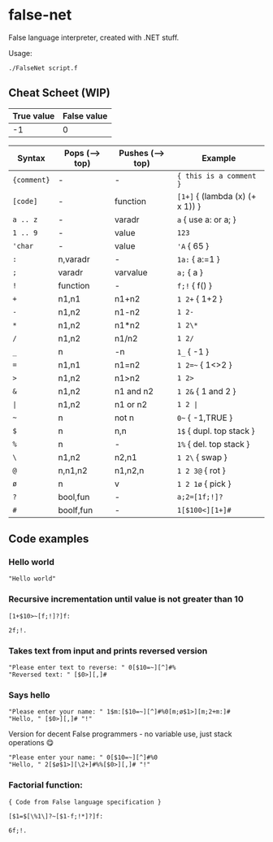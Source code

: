 # false-net

False language interpreter, created with .NET stuff.

Usage:

```./FalseNet script.f```

## Cheat Scheet (WIP)

| True value | False value |
| - | - |
| -1 | 0 |

| Syntax | Pops (--> top) | Pushes (--> top) | Example                        |
| ----- | -------------- | ---------------- |--------------------------------|
| `{comment}` | -              | -                | `{ this is a comment }`        |
| `[code]` | -              | function         | `[1+]` { (lambda (x) (+ x 1)) } |
| `a .. z` | -              | varadr           | `a` { use a: or a; }           |
| `1 .. 9` | -              | value            | `123`                          |
| `'char` | -              | value            | `'A` { 65 }                    |
| `:`   | n,varadr       | -             | `1a:` { a:=1 }                  |
| `;`   | varadr         | varvalue         | `a;` { a }                      |
| `!`   | function       | -            | `f;!` { f() }                       |
| `+`   | n1,n1          | n1+n2            | `1 2+` { 1+2 }                  |
| `-`   | n1,n2          | n1-n2            | `1 2-`                          |
| `*`   | n1,n2          | n1\*n2           | `1 2\*`                         |
| `/`   | n1,n2          | n1/n2            | `1 2/`                          |
| `_`   | n              | -n               | `1_` { -1 }                     |
| `=`   | n1,n1          | n1=n2            | `1 2=~` { 1<>2 }                 |
| `>`   | n1,n2          | n1>n2            | `1 2>`                           |
| `&`   | n1,n2          | n1 and n2        | `1 2&` { 1 and 2 }               |
| `\|`  | n1,n2          | n1 or n2         | `1 2 \|`                         |
| `~`   | n              | not n            | `0~` { -1,TRUE }                 |
| `$`   | n              | n,n              | `1$` { dupl. top stack }         |
| `%`   | n              | -                | `1%` { del. top stack }          |
| `\`   | n1,n2          | n2,n1            | `1 2\` { swap }                  |
| `@`   | n,n1,n2        | n1,n2,n          | `1 2 3@` { rot }                 |
| `ø`    | n              | v                | `1 2 1ø` { pick }                |
| `?`   | bool,fun       | -                | `a;2=[1f;!]?`                    |
| `#`   | boolf,fun      | -                | `1[$100<][1+]#`                  |

## Code examples

### Hello world

```
"Hello world"
```

### Recursive incrementation until value is not greater than 10

```
[1+$10>~[f;!]?]f:

2f;!. 
```

### Takes text from input and prints reversed version

```
"Please enter text to reverse: " 0[$10=~][^]#%
"Reversed text: " [$0>][,]#
```

### Says hello

```
"Please enter your name: " 1$m:[$10=~][^]#%0[m;ø$1>][m;2+m:]#
"Hello, " [$0>][,]# "!"
```

Version for decent False programmers - no variable use, just stack operations :yum:

```
"Please enter your name: " 0[$10=~][^]#%0
"Hello, " 2[$ø$1>][\2+]#%%[$0>][,]# "!"
```

### Factorial function:

```
{ Code from False language specification }

[$1=$[\%1\]?~[$1-f;!*]?]f:

6f;!.
```